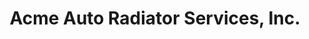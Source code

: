 ---
title: "Acme Auto Radiator Services, Inc."
url: /watervliet/acme-auto-radiator-services-inc/
shop: car repair
---